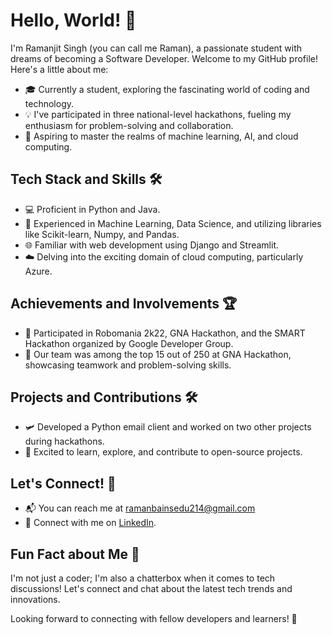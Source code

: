 # Hello, World! 👋

I'm Ramanjit Singh (you can call me Raman), a passionate student with dreams of becoming a Software Developer. Welcome to my GitHub profile! Here's a little about me:

- 🎓 Currently a student, exploring the fascinating world of coding and technology.
- 💡 I've participated in three national-level hackathons, fueling my enthusiasm for problem-solving and collaboration.
- 🚀 Aspiring to master the realms of machine learning, AI, and cloud computing.

## Tech Stack and Skills 🛠️

- 💻 Proficient in Python and Java.
- 🤖 Experienced in Machine Learning, Data Science, and utilizing libraries like Scikit-learn, Numpy, and Pandas.
- 🌐 Familiar with web development using Django and Streamlit.
- ☁️ Delving into the exciting domain of cloud computing, particularly Azure.

## Achievements and Involvements 🏆

- 🏅 Participated in Robomania 2k22, GNA Hackathon, and the SMART Hackathon organized by Google Developer Group.
- 🥈 Our team was among the top 15 out of 250 at GNA Hackathon, showcasing teamwork and problem-solving skills.

## Projects and Contributions 🛠️

- 🛩️ Developed a Python email client and worked on two other projects during hackathons.
- 🔗 Excited to learn, explore, and contribute to open-source projects.

## Let's Connect! 🤝

- 📬 You can reach me at ramanbainsedu214@gmail.com
- 💼 Connect with me on [LinkedIn](https://www.linkedin.com/in/ramanbainsedu214/).

## Fun Fact about Me 🎉

I'm not just a coder; I'm also a chatterbox when it comes to tech discussions! Let's connect and chat about the latest tech trends and innovations.

Looking forward to connecting with fellow developers and learners! 🌟



<!--
**RamanjitSingh2027825/RamanjitSingh2027825** is a ✨ _special_ ✨ repository because its `README.md` (this file) appears on your GitHub profile.

Here are some ideas to get you started:

- 🔭 I’m currently working on ...
- 🌱 I’m currently learning ...
- 👯 I’m looking to collaborate on ...
- 🤔 I’m looking for help with ...
- 💬 Ask me about ...
- 📫 How to reach me: ...
- 😄 Pronouns: ...
- ⚡ Fun fact: ...
-->
